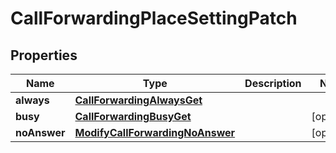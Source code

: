 <!--  Copyright 2025 Cisco Systems Inc.

Permission is hereby granted, free of charge, to any person obtaining a copy
of this software and associated documentation files (the "Software"), to deal
in the Software without restriction, including without limitation the rights
to use, copy, modify, merge, publish, distribute, sublicense, and/or sell
copies of the Software, and to permit persons to whom the Software is
furnished to do so, subject to the following conditions:

The above copyright notice and this permission notice shall be included in
all copies or substantial portions of the Software.

THE SOFTWARE IS PROVIDED "AS IS", WITHOUT WARRANTY OF ANY KIND, EXPRESS OR
IMPLIED, INCLUDING BUT NOT LIMITED TO THE WARRANTIES OF MERCHANTABILITY,
FITNESS FOR A PARTICULAR PURPOSE AND NONINFRINGEMENT. IN NO EVENT SHALL THE
AUTHORS OR COPYRIGHT HOLDERS BE LIABLE FOR ANY CLAIM, DAMAGES OR OTHER
LIABILITY, WHETHER IN AN ACTION OF CONTRACT, TORT OR OTHERWISE, ARISING FROM,
OUT OF OR IN CONNECTION WITH THE SOFTWARE OR THE USE OR OTHER DEALINGS IN
THE SOFTWARE.-->


# CallForwardingPlaceSettingPatch


## Properties

| Name | Type | Description | Notes |
|------------ | ------------- | ------------- | -------------|
|**always** | [**CallForwardingAlwaysGet**](CallForwardingAlwaysGet.md) |  |  |
|**busy** | [**CallForwardingBusyGet**](CallForwardingBusyGet.md) |  |  [optional] |
|**noAnswer** | [**ModifyCallForwardingNoAnswer**](ModifyCallForwardingNoAnswer.md) |  |  [optional] |



